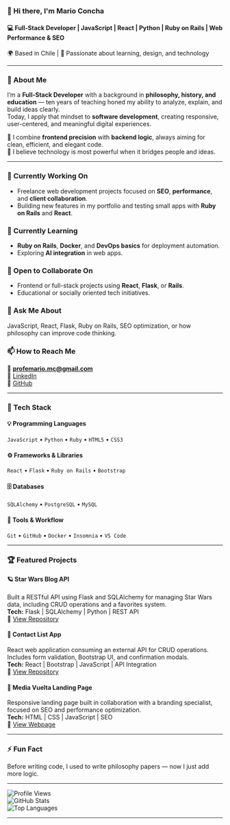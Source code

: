 ### 👋 Hi there, I'm **Mario Concha**

#### 💻 Full-Stack Developer | JavaScript | React | Python | Ruby on Rails | Web Performance & SEO  
🌍 Based in Chile | 🧭 Passionate about learning, design, and technology  

---

### 🚀 About Me  

I’m a **Full-Stack Developer** with a background in **philosophy, history, and education** — ten years of teaching honed my ability to analyze, explain, and build ideas clearly.  
Today, I apply that mindset to **software development**, creating responsive, user-centered, and meaningful digital experiences.  

🧠 I combine **frontend precision** with **backend logic**, always aiming for clean, efficient, and elegant code.  
💬 I believe technology is most powerful when it bridges people and ideas.

---

### 🔭 Currently Working On  
- Freelance web development projects focused on **SEO**, **performance**, and **client collaboration**.  
- Building new features in my portfolio and testing small apps with **Ruby on Rails** and **React**.

### 🌱 Currently Learning  
- **Ruby on Rails**, **Docker**, and **DevOps basics** for deployment automation.  
- Exploring **AI integration** in web apps.

### 👯 Open to Collaborate On  
- Frontend or full-stack projects using **React**, **Flask**, or **Rails**.  
- Educational or socially oriented tech initiatives.

### 💬 Ask Me About  
JavaScript, React, Flask, Ruby on Rails, SEO optimization, or how philosophy can improve code thinking.  

### 📫 How to Reach Me  
📧 **profemario.mc@gmail.com**  
🔗 [LinkedIn](https://www.linkedin.com/in/mario-concha-bk)  
🐙 [GitHub](https://github.com/NICARO88)

---

### 🧰 Tech Stack  

#### 💡 Programming Languages  
`JavaScript` • `Python` • `Ruby` • `HTML5` • `CSS3`

#### ⚙️ Frameworks & Libraries  
`React` • `Flask` • `Ruby on Rails` • `Bootstrap`

#### 🗄️ Databases  
`SQLAlchemy` • `PostgreSQL` • `MySQL`

#### 🧩 Tools & Workflow  
`Git` • `GitHub` • `Docker` • `Insomnia` • `VS Code`

---

### 🏆 Featured Projects  

#### 🪐 **Star Wars Blog API**  
Built a RESTful API using Flask and SQLAlchemy for managing Star Wars data, including CRUD operations and a favorites system.  
**Tech:** Flask | SQLAlchemy | Python | REST API  
🔗 [View Repository](https://github.com/NICARO88/NICARO88-sw-REST-API)

#### 📇 **Contact List App**  
React web application consuming an external API for CRUD operations. Includes form validation, Bootstrap UI, and confirmation modals.  
**Tech:** React | Bootstrap | JavaScript | API Integration  
🔗 [View Repository](https://github.com/NICARO88/contact_listNICARO88)

#### 🎨 **Media Vuelta Landing Page**  
Responsive landing page built in collaboration with a branding specialist, focused on SEO and performance optimization.  
**Tech:** HTML | CSS | JavaScript | SEO  
🔗 [View Webpage](https://www.mediavuelta.cl/)

---

### ⚡ Fun Fact  
Before writing code, I used to write philosophy papers — now I just add more logic.

---

![Profile Views](https://komarev.com/ghpvc/?username=NICARO88&label=Profile%20views&color=58cbe2&style=flat)  
![GitHub Stats](https://github-readme-stats.vercel.app/api?username=NICARO88&show_icons=true&theme=tokyonight)  
![Top Languages](https://github-readme-stats.vercel.app/api/top-langs/?username=NICARO88&layout=compact&theme=tokyonight)

---
